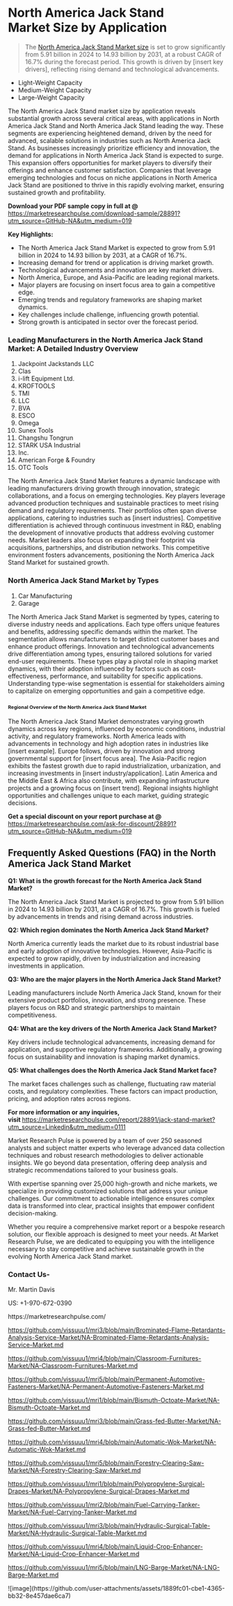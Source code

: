<h1>North America Jack Stand Market&nbsp;Size by Application</h1><blockquote><p>The <a href="https://marketresearchpulse.com/download-sample/28891?utm_source=GitHub-NA&amp;utm_medium=019">North America Jack Stand Market size</a> is set to grow significantly from 5.91 billion in 2024 to 14.93 billion by 2031, at a robust CAGR of 16.7% during the forecast period. This growth is driven by [insert key drivers], reflecting rising demand and technological advancements.</p></blockquote><ul><li>Light-Weight Capacity<li> Medium-Weight Capacity<li> Large-Weight Capacity</li></ul><p>The North America Jack Stand market size by application reveals substantial growth across several critical areas, with applications in North America Jack Stand and North America Jack Stand leading the way. These segments are experiencing heightened demand, driven by the need for advanced, scalable solutions in industries such as North America Jack Stand. As businesses increasingly prioritize efficiency and innovation, the demand for applications in North America Jack Stand is expected to surge. This expansion offers opportunities for market players to diversify their offerings and enhance customer satisfaction. Companies that leverage emerging technologies and focus on niche applications in North America Jack Stand are positioned to thrive in this rapidly evolving market, ensuring sustained growth and profitability.</p><p><strong>Download your PDF sample copy in full at @ </strong><a href="https://marketresearchpulse.com/download-sample/28891?utm_source=GitHub-NA&amp;utm_medium=019">https://marketresearchpulse.com/download-sample/28891?utm_source=GitHub-NA&amp;utm_medium=019</a></p><p><strong>Key Highlights: </strong></p><ul><li>The North America Jack Stand Market is expected to grow from 5.91 billion in 2024 to 14.93 billion by 2031, at a CAGR of 16.7%.</li><li>Increasing demand for trend or application is driving market growth.</li><li>Technological advancements and innovation are key market drivers.</li><li>North America, Europe, and Asia-Pacific are leading regional markets.</li><li>Major players are focusing on insert focus area to gain a competitive edge.</li><li>Emerging trends and regulatory frameworks are shaping market dynamics.</li><li>Key challenges include challenge, influencing growth potential.</li><li>Strong growth is anticipated in sector over the forecast period.</li></ul><h3>Leading Manufacturers in the North America Jack Stand Market: A Detailed Industry Overview</h3><ol><li>Jackpoint Jackstands LLC</li><li>Clas</li><li>i-lift Equipment Ltd.</li><li>KROFTOOLS</li><li>TMI</li><li>LLC</li><li>BVA</li><li>ESCO</li><li>Omega</li><li>Sunex Tools</li><li>Changshu Tongrun</li><li>STARK USA Industrial</li><li>Inc.</li><li>American Forge & Foundry</li><li>OTC Tools</li></ol><div class="flex max-w-full flex-col flex-grow"><div class="min-h-8 text-message flex w-full flex-col items-end gap-2 whitespace-normal break-words [.text-message+&amp;]:mt-5" dir="auto" data-message-author-role="assistant" data-message-id="fd8432e4-4910-450d-b182-61b7bfb0a01f" data-message-model-slug="gpt-4o"><div class="flex w-full flex-col gap-1 empty:hidden first:pt-[3px]"><div class="markdown prose w-full break-words dark:prose-invert light"><p>The North America Jack Stand Market features a dynamic landscape with leading manufacturers driving growth through innovation, strategic collaborations, and a focus on emerging technologies. Key players leverage advanced production techniques and sustainable practices to meet rising demand and regulatory requirements. Their portfolios often span diverse applications, catering to industries such as [insert industries]. Competitive differentiation is achieved through continuous investment in R&amp;D, enabling the development of innovative products that address evolving customer needs. Market leaders also focus on expanding their footprint via acquisitions, partnerships, and distribution networks. This competitive environment fosters advancements, positioning the North America Jack Stand Market for sustained growth.</p></div></div></div></div><h3>North America Jack Stand Market by Types</h3><ol><li>Car Manufacturing<li> Garage</li></ol><div class="flex max-w-full flex-col flex-grow"><div class="min-h-8 text-message flex w-full flex-col items-end gap-2 whitespace-normal break-words [.text-message+&amp;]:mt-5" dir="auto" data-message-author-role="assistant" data-message-id="084470be-0bb7-4664-bddf-5156b4f41249" data-message-model-slug="gpt-4o-mini"><div class="flex w-full flex-col gap-1 empty:hidden first:pt-[3px]"><div class="markdown prose w-full break-words dark:prose-invert light"><p>The North America Jack Stand Market is segmented by types, catering to diverse industry needs and applications. Each type offers unique features and benefits, addressing specific demands within the market. The segmentation allows manufacturers to target distinct customer bases and enhance product offerings. Innovation and technological advancements drive differentiation among types, ensuring tailored solutions for varied end-user requirements. These types play a pivotal role in shaping market dynamics, with their adoption influenced by factors such as cost-effectiveness, performance, and suitability for specific applications. Understanding type-wise segmentation is essential for stakeholders aiming to capitalize on emerging opportunities and gain a competitive edge.</p></div></div></div></div><h3><span style="font-size: 11px;">Regional Overview of the North America Jack Stand Market</span></h3><div class="flex max-w-full flex-col flex-grow"><div class="min-h-8 text-message flex w-full flex-col items-end gap-2 whitespace-normal break-words [.text-message+&amp;]:mt-5" dir="auto" data-message-author-role="assistant" data-message-id="e9038762-ce64-4e30-91c9-9bd413514231" data-message-model-slug="gpt-4o-mini"><div class="flex w-full flex-col gap-1 empty:hidden first:pt-[3px]"><div class="markdown prose w-full break-words dark:prose-invert light"><p>The North America Jack Stand Market demonstrates varying growth dynamics across key regions, influenced by economic conditions, industrial activity, and regulatory frameworks. North America leads with advancements in technology and high adoption rates in industries like [insert example]. Europe follows, driven by innovation and strong governmental support for [insert focus area]. The Asia-Pacific region exhibits the fastest growth due to rapid industrialization, urbanization, and increasing investments in [insert industry/application]. Latin America and the Middle East &amp; Africa also contribute, with expanding infrastructure projects and a growing focus on [insert trend]. Regional insights highlight opportunities and challenges unique to each market, guiding strategic decisions.</p></div></div></div></div><p><strong>Get a special discount on your report purchase at @ </strong><a href="https://marketresearchpulse.com/ask-for-discount/28891?utm_source=GitHub-NA&amp;utm_medium=019">https://marketresearchpulse.com/ask-for-discount/28891?utm_source=GitHub-NA&amp;utm_medium=019</a></p><h2>Frequently Asked Questions (FAQ) in the North America Jack Stand Market</h2><p><strong>Q1: What is the growth forecast for the North America Jack Stand Market?</strong></p><p>The North America Jack Stand Market is projected to grow from 5.91 billion in 2024 to 14.93 billion by 2031, at a CAGR of 16.7%. This growth is fueled by advancements in trends and rising demand across industries.</p><p><strong>Q2: Which region dominates the North America Jack Stand Market?</strong></p><p>North America currently leads the market due to its robust industrial base and early adoption of innovative technologies. However, Asia-Pacific is expected to grow rapidly, driven by industrialization and increasing investments in application.</p><p><strong>Q3: Who are the major players in the North America Jack Stand Market?</strong></p><p>Leading manufacturers include North America Jack Stand, known for their extensive product portfolios, innovation, and strong presence. These players focus on R&amp;D and strategic partnerships to maintain competitiveness.</p><p><strong>Q4: What are the key drivers of the North America Jack Stand Market?</strong></p><p>Key drivers include technological advancements, increasing demand for application, and supportive regulatory frameworks. Additionally, a growing focus on sustainability and innovation is shaping market dynamics.</p><p><strong>Q5: What challenges does the North America Jack Stand Market face?</strong></p><p>The market faces challenges such as challenge, fluctuating raw material costs, and regulatory complexities. These factors can impact production, pricing, and adoption rates across regions.</p><p><strong>For more information or any inquiries, visit&nbsp;</strong><a href="https://marketresearchpulse.com/report/28891/jack-stand-market?utm_source=Linkedin&utm_medium=0111">https://marketresearchpulse.com/report/28891/jack-stand-market?utm_source=Linkedin&utm_medium=0111</a></p><p>Market Research Pulse is powered by a team of over 250 seasoned analysts and subject matter experts who leverage advanced data collection techniques and robust research methodologies to deliver actionable insights. We go beyond data presentation, offering deep analysis and strategic recommendations tailored to your business goals.</p><p>With expertise spanning over 25,000 high-growth and niche markets, we specialize in providing customized solutions that address your unique challenges. Our commitment to actionable intelligence ensures complex data is transformed into clear, practical insights that empower confident decision-making.</p><p>Whether you require a comprehensive market report or a bespoke research solution, our flexible approach is designed to meet your needs. At Market Research Pulse, we are dedicated to equipping you with the intelligence necessary to stay competitive and achieve sustainable growth in the evolving North America Jack Stand market.</p><h3><strong>Contact Us-</strong></h3><p>Mr. Martin Davis</p><p>US: +1-970-672-0390</p><p>https://marketresearchpulse.com/</p><p><a href="https://github.com/vissuuu1/mri3/blob/main/Brominated-Flame-Retardants-Analysis-Service-Market/NA-Brominated-Flame-Retardants-Analysis-Service-Market.md">https://github.com/vissuuu1/mri3/blob/main/Brominated-Flame-Retardants-Analysis-Service-Market/NA-Brominated-Flame-Retardants-Analysis-Service-Market.md</a></p><p><a href="https://github.com/vissuuu1/mri4/blob/main/Classroom-Furnitures-Market/NA-Classroom-Furnitures-Market.md">https://github.com/vissuuu1/mri4/blob/main/Classroom-Furnitures-Market/NA-Classroom-Furnitures-Market.md</a></p><p><a href="https://github.com/vissuuu1/mri5/blob/main/Permanent-Automotive-Fasteners-Market/NA-Permanent-Automotive-Fasteners-Market.md">https://github.com/vissuuu1/mri5/blob/main/Permanent-Automotive-Fasteners-Market/NA-Permanent-Automotive-Fasteners-Market.md</a></p><p><a href="https://github.com/vissuuu1/mri1/blob/main/Bismuth-Octoate-Market/NA-Bismuth-Octoate-Market.md">https://github.com/vissuuu1/mri1/blob/main/Bismuth-Octoate-Market/NA-Bismuth-Octoate-Market.md</a></p><p><a href="https://github.com/vissuuu1/mri3/blob/main/Grass-fed-Butter-Market/NA-Grass-fed-Butter-Market.md">https://github.com/vissuuu1/mri3/blob/main/Grass-fed-Butter-Market/NA-Grass-fed-Butter-Market.md</a></p><p><a href="https://github.com/vissuuu1/mri4/blob/main/Automatic-Wok-Market/NA-Automatic-Wok-Market.md">https://github.com/vissuuu1/mri4/blob/main/Automatic-Wok-Market/NA-Automatic-Wok-Market.md</a></p><p><a href="https://github.com/vissuuu1/mri5/blob/main/Forestry-Clearing-Saw-Market/NA-Forestry-Clearing-Saw-Market.md">https://github.com/vissuuu1/mri5/blob/main/Forestry-Clearing-Saw-Market/NA-Forestry-Clearing-Saw-Market.md</a></p><p><a href="https://github.com/vissuuu1/mri1/blob/main/Polypropylene-Surgical-Drapes-Market/NA-Polypropylene-Surgical-Drapes-Market.md">https://github.com/vissuuu1/mri1/blob/main/Polypropylene-Surgical-Drapes-Market/NA-Polypropylene-Surgical-Drapes-Market.md</a></p><p><a href="https://github.com/vissuuu1/mri2/blob/main/Fuel-Carrying-Tanker-Market/NA-Fuel-Carrying-Tanker-Market.md">https://github.com/vissuuu1/mri2/blob/main/Fuel-Carrying-Tanker-Market/NA-Fuel-Carrying-Tanker-Market.md</a></p><p><a href="https://github.com/vissuuu1/mri3/blob/main/Hydraulic-Surgical-Table-Market/NA-Hydraulic-Surgical-Table-Market.md">https://github.com/vissuuu1/mri3/blob/main/Hydraulic-Surgical-Table-Market/NA-Hydraulic-Surgical-Table-Market.md</a></p><p><a href="https://github.com/vissuuu1/mri4/blob/main/Liquid-Crop-Enhancer-Market/NA-Liquid-Crop-Enhancer-Market.md">https://github.com/vissuuu1/mri4/blob/main/Liquid-Crop-Enhancer-Market/NA-Liquid-Crop-Enhancer-Market.md</a></p><p><a href="https://github.com/vissuuu1/mri5/blob/main/LNG-Barge-Market/NA-LNG-Barge-Market.md">https://github.com/vissuuu1/mri5/blob/main/LNG-Barge-Market/NA-LNG-Barge-Market.md</a></p>
![image](https://github.com/user-attachments/assets/1889fc01-cbe1-4365-bb32-8e457dae6ca7)
